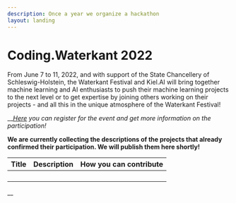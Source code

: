 ```yaml
---
description: Once a year we organize a hackathon
layout: landing
---
```


# Coding.Waterkant 2022

From June 7 to 11, 2022, and with support of the State Chancellery of Schleswig-Holstein, the Waterkant Festival and Kiel.AI will bring together machine learning and AI enthusiasts to push their machine learning projects to the next level or to get expertise by joining others working on their projects - and all this in the unique atmosphere of the Waterkant Festival!

__[_Here_](https://coding.waterkant.sh) _you can register for the event and get more information on the participation!_



**We are currently collecting the descriptions of the projects that already confirmed their participation. We will publish them here shortly!**

| Title | Description | How you can contribute |
| ----- | ----------- | ---------------------- |
|       |             |                        |
|       |             |                        |
|       |             |                        |
|       |             |                        |

__

